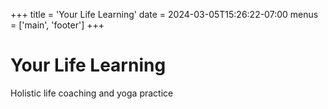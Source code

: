 +++
title = 'Your Life Learning'
date = 2024-03-05T15:26:22-07:00
menus = ['main', 'footer']
+++
# Your Life Learning 
Holistic life coaching and yoga practice